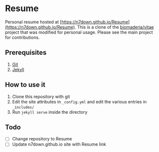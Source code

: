 
# Resume
Personal resume hosted at [https://n7down.github.io/Resume](https://n7down.github.io/Resume). This is a clone of the [biomaderia/vitae](https://github.com/biomadeira/vitae) project that was modified for personal usage. Please see the main project for contributions.

## Prerequisites
1. [Git](https://git-scm.com/)
2. [Jekyll](https://jekyllrb.com/)

## How to use it
1. Clone this repository with git
2. Edit the site attributes in `_config.yml` and edit the various entries in `_includes/`
3. Run `jekyll serve` inside the directory

## Todo
- [ ] Change repository to Resume
- [ ] Update n7down.github.io site with Resume link
